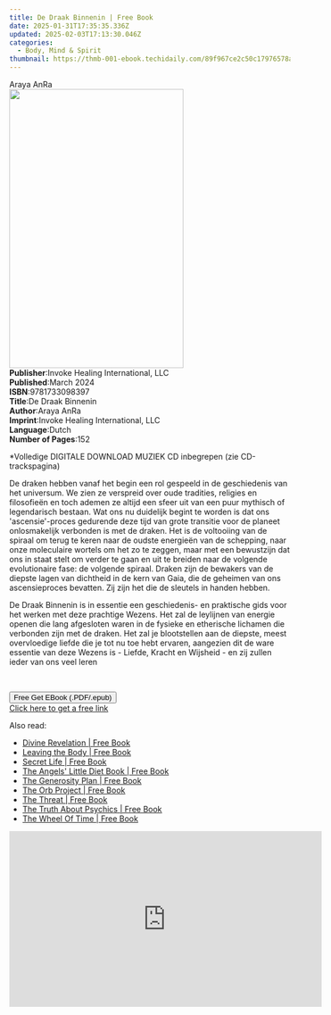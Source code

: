```yaml
---
title: De Draak Binnenin | Free Book
date: 2025-01-31T17:35:35.336Z
updated: 2025-02-03T17:13:30.046Z
categories:
  - Body, Mind & Spirit
thumbnail: https://thmb-001-ebook.techidaily.com/89f967ce2c50c17976578aa1a8c403fd0dcf9d357effe0e2eba6d15ccbea6a53.jpg
---
```

<main id="book-container">
  <div class="flex flex-col">
    <div class="book-brief flex-1 py-6 px-4 sm:p-6 md:py-10 md:px-8">
      <!-- brief-->
      <div class="book-brief-main">Araya AnRa</div>
    </div>
    <div
      class="book-meta-info flex-1 grid gap-4 col-start-1 col-end-3 row-start-1 sm:mb-6 sm:grid-cols-4 lg:gap-6 lg:col-start-2 lg:row-end-6 lg:row-span-6 lg:mb-0"
    >
      <div
        class="book-meta-info-left place-content-center mt-4 p-4 text-sm leading-6 col-start-2 col-span-2 dark:text-slate-400"
      >
        <img
          class="w-full h-500 object-cover rounded-lg sm:h-255 sm:col-span-2 lg:col-span-full"
          src="https://img-001-ebook.techidaily.com/2f2e97fffeec347a2d96c4eb687e7957b361187abd05c2e9218bb7e4525c25bc.jpg"
          alt=""
          width="312"
          height="500"
        />
      </div>
      <div
        class="book-meta-info-right mt-2 col-start-1 row-start-2 col-span-3 self-center"
      >
        <!-- meta data  -->
        <div class="flex flex-col px-4 md:px-8">
          <div class="flex-1">
            <strong>Publisher</strong>:<span class="px-2"
              >Invoke Healing International, LLC</span
            >
          </div>
          <div class="flex-1">
            <strong>Published</strong>:<span class="px-2">March 2024</span>
          </div>
          <div class="flex-1">
            <strong>ISBN</strong>:<span class="px-2">9781733098397</span>
          </div>
          <div class="flex-1">
            <strong>Title</strong>:<span class="px-2">De Draak Binnenin</span>
          </div>
          <div class="flex-1">
            <strong>Author</strong>:<span class="px-2">Araya AnRa</span>
          </div>
          <div class="flex-1">
            <strong>Imprint</strong>:<span class="px-2"
              >Invoke Healing International, LLC</span
            >
          </div>
          <div class="flex-1">
            <strong>Language</strong>:<span class="px-2">Dutch</span>
          </div>
          <div class="flex-1">
            <strong>Number of Pages</strong>:<span class="px-2">152</span>
          </div>
        </div>
      </div>
    </div>
    <div class="book-description flex-1 py-6 px-4 sm:p-6 md:py-10 md:px-8">
      <div class="book-description-main">
        <div accordion-content="" id="description">
          <p>
            *Volledige DIGITALE DOWNLOAD MUZIEK CD inbegrepen (zie
            CD-trackspagina)
          </p>
          <p class="ql-align-justify">
            De draken hebben vanaf het begin een rol gespeeld in de geschiedenis
            van het universum. We zien ze verspreid over oude tradities,
            religies en filosofieën en toch ademen ze altijd een sfeer uit van
            een puur mythisch of legendarisch bestaan. Wat ons nu duidelijk
            begint te worden is dat ons 'ascensie'-proces gedurende deze tijd
            van grote transitie voor de planeet onlosmakelijk verbonden is met
            de draken. Het is de voltooiing van de spiraal om terug te keren
            naar de oudste energieën van de schepping, naar onze moleculaire
            wortels om het zo te zeggen, maar met een bewustzijn dat ons in
            staat stelt om verder te gaan en uit te breiden naar de volgende
            evolutionaire fase: de volgende spiraal. Draken zijn de bewakers van
            de diepste lagen van dichtheid in de kern van Gaia, die de geheimen
            van ons ascensieproces bevatten. Zij zijn het die de sleutels in
            handen hebben.
          </p>
          <p class="ql-align-justify">
            De Draak Binnenin&nbsp;is in essentie een geschiedenis- en
            praktische gids voor het werken met deze prachtige Wezens. Het zal
            de leylijnen van energie openen die lang afgesloten waren in de
            fysieke en etherische lichamen die verbonden zijn met de draken. Het
            zal je blootstellen aan de diepste, meest overvloedige liefde die je
            tot nu toe hebt ervaren, aangezien dit de ware essentie van deze
            Wezens is - Liefde, Kracht en Wijsheid - en zij zullen ieder van ons
            veel leren
          </p>
          <p><br /></p>
        </div>
        <div class="accordion-fader"></div>
      </div>
    </div>
    <div class="book-excerpts flex-1 py-6 px-4 sm:p-6 md:py-10 md:px-8"></div>
    <div
      class="book-about-author flex-1 py-6 px-4 sm:p-6 md:py-10 md:px-8"
    ></div>
    <div class="book-free-get flex-1 py-6 px-4 sm:p-6 md:py-10 md:px-8">
      <button
        id="btn-free-get"
        class="bg-blue-500 hover:bg-blue-700 text-white font-bold py-2 px-4 rounded"
      >
        Free Get EBook (.PDF/.epub)
      </button>
      <div id="countdown-display" class="px-2 text-lg mt-2"></div>
      <a
        id="free-link"
        class="hidden bg-blue-500 hover:bg-blue-700 text-white font-bold py-2 px-4 rounded"
        href="https://www.ebooks.com/en-us/book/211323428/de-draak-binnenin/araya-anra/"
        target="_blank"
        >Click here to get a free link</a
      >
    </div>
    <script>
      let countdownTime = 0;
      let countdownInterval = null;
      document
        .getElementById('btn-free-get')
        .addEventListener('click', startCountdown);
      function startCountdown() {
        countdownTime = new Date().getTime() + 60000 * 3;
        countdownInterval = setInterval(updateCountdown, 1000);
        document.getElementById('btn-free-get').disabled = true;
        document
          .getElementById('btn-free-get')
          .classList.add('bg-gray-500', 'cursor-not-allowed');
      }
      function updateCountdown() {
        let currentTime = new Date().getTime();
        let timeLeft = countdownTime - currentTime;
        let secondsLeft = Math.floor(timeLeft / 1000);
        document.getElementById('countdown-display').innerHTML =
          `Remaining time: ${secondsLeft} seconds.`;
        if (secondsLeft <= 0) {
          clearInterval(countdownInterval);
          document.getElementById('btn-free-get').classList.add('hidden');
          document.getElementById('free-link').classList.remove('hidden');
          document.getElementById('countdown-display').innerHTML = '';
        }
      }
    </script>
  </div>
</main>

<ins class="adsbygoogle"
      style="display:block"
      data-ad-client="ca-pub-7571918770474297"
      data-ad-slot="8358498916"
      data-ad-format="auto"
      data-full-width-responsive="true"></ins>
    

<span class="atpl-alsoreadstyle">Also read:</span>
<div><ul>
<li><a href="https://novels-ebooks.techidaily.com/493041-9781439137161-divine-revelation/"><u>Divine Revelation | Free Book</u></a></li>
<li><a href="https://novels-ebooks.techidaily.com/492962-9781439123850-leaving-the-body/"><u>Leaving the Body | Free Book</u></a></li>
<li><a href="https://novels-ebooks.techidaily.com/493178-9781439136775-secret-life/"><u>Secret Life | Free Book</u></a></li>
<li><a href="https://novels-ebooks.techidaily.com/499863-9780759521643-the-angels-little-diet-book/"><u>The Angels' Little Diet Book | Free Book</u></a></li>
<li><a href="https://novels-ebooks.techidaily.com/493085-9781439156193-the-generosity-plan/"><u>The Generosity Plan | Free Book</u></a></li>
<li><a href="https://novels-ebooks.techidaily.com/493292-9781416575535-the-orb-project/"><u>The Orb Project | Free Book</u></a></li>
<li><a href="https://novels-ebooks.techidaily.com/493282-9781439127797-the-threat/"><u>The Threat | Free Book</u></a></li>
<li><a href="https://novels-ebooks.techidaily.com/493195-9781439155653-the-truth-about-psychics/"><u>The Truth About Psychics | Free Book</u></a></li>
<li><a href="https://novels-ebooks.techidaily.com/493161-9781439186732-the-wheel-of-time/"><u>The Wheel Of Time | Free Book</u></a></li>
</ul></div>

<!-- affiliate ads begin -->
<iframe width="560" height="315" src="https://www.youtube.com/embed/omWG4u39lmE?si=yk1AEo_gzDpGjYbl" title="YouTube video player" frameborder="0" allow="accelerometer; autoplay; clipboard-write; encrypted-media; gyroscope; picture-in-picture; web-share" referrerpolicy="strict-origin-when-cross-origin" allowfullscreen></iframe>
<!-- affiliate ads end -->

